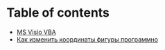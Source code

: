 # Table of contents

* [MS Visio VBA](README.md)
* [Как изменить координаты фигуры программно](kak-izmenit-koordinaty-figury-programmno.md)


